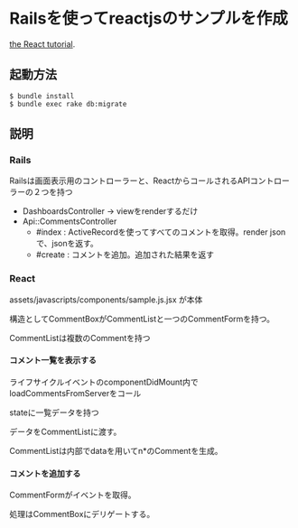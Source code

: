 # Railsを使ってreactjsのサンプルを作成

[the React tutorial](http://facebook.github.io/react/docs/tutorial.html).

## 起動方法
```
$ bundle install
$ bundle exec rake db:migrate
```

## 説明

### Rails

Railsは画面表示用のコントローラーと、ReactからコールされるAPIコントローラーの２つを持つ

* DashboardsController → viewをrenderするだけ
* Api::CommentsController
  * #index : ActiveRecordを使ってすべてのコメントを取得。render jsonで、jsonを返す。
  * #create : コメントを追加。追加された結果を返す

### React
assets/javascripts/components/sample.js.jsx が本体

構造としてCommentBoxがCommentListと一つのCommentFormを持つ。

CommentListは複数のCommentを持つ

#### コメント一覧を表示する
ライフサイクルイベントのcomponentDidMount内でloadCommentsFromServerをコール

stateに一覧データを持つ

データをCommentListに渡す。

CommentListは内部でdataを用いてn*のCommentを生成。

#### コメントを追加する
CommentFormがイベントを取得。

処理はCommentBoxにデリゲートする。
